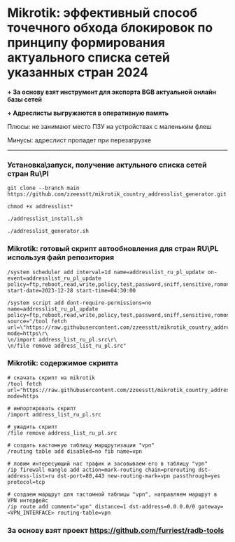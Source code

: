 # Mikrotik: эффективный способ точечного обхода блокировок по принципу формирования актуального списка сетей указанных стран 2024
**+ За основу взят инструмент для экспорта BGB актуальной онлайн базы сетей**
 
**+ Адреслисты выгружаются в оперативную память**

Плюсы: не занимают место ПЗУ на устройствах с маленьким флеш

Минусы: адреслист пропадет при перезагрузке
___
### Установка\запуск, получение актульного списка сетей стран Ru\Pl
```
git clone --branch main https://github.com/zzeesstt/mikrotik_country_addresslist_generator.git

chmod +x addresslist*

./addresslist_install.sh

./addresslist_generator.sh
```

### Mikrotik: готовый скрипт автообновления для стран RU\PL используя файл репозитория
```
/system scheduler add interval=1d name=addresslist_ru_pl_update on-event=addresslist_ru_pl_update policy=ftp,reboot,read,write,policy,test,password,sniff,sensitive,romon start-date=2023-12-28 start-time=04:30:00

/system script add dont-require-permissions=no name=addresslist_ru_pl_update policy=ftp,reboot,read,write,policy,test,password,sniff,sensitive,romon source="/tool fetch url=\"https://raw.githubusercontent.com/zzeesstt/mikrotik_country_addresslist_generator/main/address_list_ru_pl.src\" mode=https\r\
\n/import address_list_ru_pl.src\r\
\n/file remove address_list_ru_pl.src"
```

### Mikrotik: содержимое скрипта
```
# скачать скрипт на mikrotik
/tool fetch url="https://raw.githubusercontent.com/zzeesstt/mikrotik_country_addresslist_generator/main/address_list_ru_pl.src" mode=https

# импортировать скрипт
/import address_list_ru_pl.src

# ужадить скрипт
/file remove address_list_ru_pl.src

# создать кастомную таблицу марщрутизации "vpn"
/routing table add disabled=no fib name=vpn

# ловим интересующий нас трафик и засовываем его в таблицу "vpn" 
/ip firewall mangle add action=mark-routing chain=prerouting dst-address-list=ru dst-port=80,443 new-routing-mark=vpn passthrough=yes protocol=tcp

# создаем марщрут для тастомной таблицы "vpn", направляем маршрут в VPN интерфейс  
/ip route add comment="vpn" distance=1 dst-address=0.0.0.0/0 gateway=<VPN_INTERFACE> routing-table=vpn
```

### За основу взят проект https://github.com/furriest/radb-tools